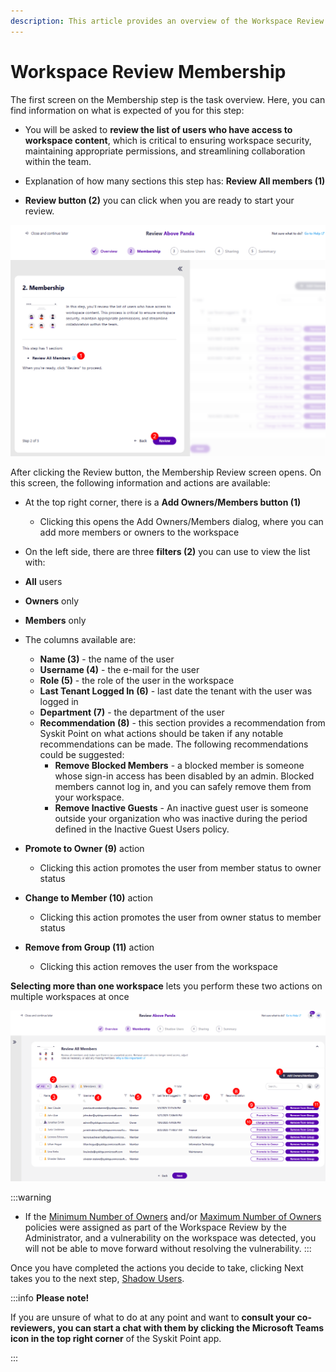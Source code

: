 ```yaml
---
description: This article provides an overview of the Workspace Review Wizard Membership step from a workspace owner's perspective.
---
```


# Workspace Review Membership

The first screen on the Membership step is the task overview. Here, you can find information on what is expected of you for this step:

* You will be asked to **review the list of users who have access to workspace content**, which is critical to ensuring workspace security, maintaining appropriate permissions, and streamlining collaboration within the team. 

* Explanation of how many sections this step has: **Review All members (1)**

* **Review button (2)** you can click when you are ready to start your review.

![Workspace Review - Membership Step - Overview](../../../static/img/workspace-review-membership-step-overview.png)

After clicking the Review button, the Membership Review screen opens. On this screen, the following information and actions are available:

* At the top right corner, there is a **Add Owners/Members button (1)**
  * Clicking this opens the Add Owners/Members dialog, where you can add more members or owners to the workspace

* On the left side, there are three **filters (2)** you can use to view the list with:
* **All** users 
* **Owners** only 
* **Members** only 

* The columns available are: 
  * **Name (3)** - the name of the user
  * **Username (4)** - the e-mail for the user
  * **Role (5)** - the role of the user in the workspace
  * **Last Tenant Logged In (6)** - last date the tenant with the user was logged in
  * **Department (7)** - the department of the user
  * **Recommendation (8)** - this section provides a recommendation from Syskit Point on what actions should be taken if any notable recommendations can be made. The following recommendations could be suggested:
    * **Remove Blocked Members** - a blocked member is someone whose sign-in access has been disabled by an admin. Blocked members cannot log in, and you can safely remove them from your workspace. 
    * **Remove Inactive Guests** - An inactive guest user is someone outside your organization who was inactive during the period defined in the Inactive Guest Users policy. 
* **Promote to Owner (9)** action
  * Clicking this action promotes the user from member status to owner status
* **Change to Member (10)** action
  * Clicking this action promotes the user from owner status to member status
* **Remove from Group (11)** action
  * Clicking this action removes the user from the workspace

**Selecting more than one workspace** lets you perform these two actions on multiple workspaces at once

![Workspace Review - Membership Step](../../../static/img/workspace-review-membership-step.png)

:::warning
* If the [Minimum Number of Owners](../resolve-governance-tasks/minimum-number-of-owners.md) and/or [Maximum Number of Owners](../resolve-governance-tasks/maximum-number-of-owners.md) policies were assigned as part of the Workspace Review by the Administrator, and a vulnerability on the workspace was detected, you will not be able to move forward without resolving the vulnerability. 
:::

Once you have completed the actions you decide to take, clicking Next takes you to the next step, [Shadow Users](shadow-users-step.md).

:::info
**Please note!** 

If you are unsure of what to do at any point and want to **consult your co-reviewers, you can start a chat with them by clicking the Microsoft Teams icon in the top right corner** of the Syskit Point app. 

:::

